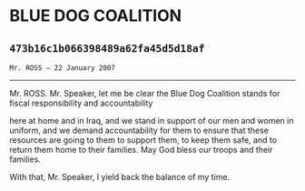 # BLUE DOG COALITION
## `473b16c1b066398489a62fa45d5d18af`
`Mr. ROSS — 22 January 2007`

---


Mr. ROSS. Mr. Speaker, let me be clear the Blue Dog Coalition stands 
for fiscal responsibility and accountability


here at home and in Iraq, and we stand in support of our men and women 
in uniform, and we demand accountability for them to ensure that these 
resources are going to them to support them, to keep them safe, and to 
return them home to their families. May God bless our troops and their 
families.

With that, Mr. Speaker, I yield back the balance of my time.
